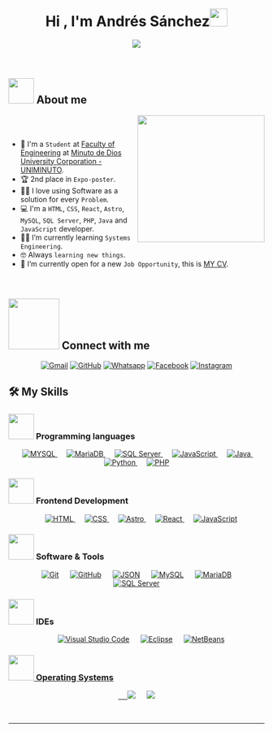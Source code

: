 <h1 align="center">Hi , I'm Andrés Sánchez<img src="https://media.giphy.com/media/hvRJCLFzcasrR4ia7z/giphy.gif" width="35"></h1>
<p align="center">
  <a href="https://github.com/DenverCoder1/readme-typing-svg"><img src="https://readme-typing-svg.herokuapp.com?font=Time+New+Roman&color=%23C8BE25&size=25&center=true&vCenter=true&width=600&height=100&lines=Systems+Engineer+Student;Estudiante+de+Ingeniería+de+Sistemas;Estudante+de+Engenharia+de+Sistemas;Passionate+About+Technology;2nd+place+in+Expo-poster;Always+learning+new+things"></a>
</p>

<br>


	
## <picture><img src = "https://github.com/7oSkaaa/7oSkaaa/blob/main/Images/about_me.gif?raw=true" width = 50px></picture> About me

<picture> <img align="right" src="https://github.com/7oSkaaa/7oSkaaa/blob/main/Images/Right_Side.gif?raw=true" width = 250px></picture>

<br><br>

- :school: I'm a `Student` at [Faculty of Engineering](https://www.uniminuto.edu/taxonomy/term/152) at [Minuto de Dios University Corporation - UNIMINUTO](https://www.uniminuto.edu).
- :trophy: 2nd place in `Expo-poster`.
- :technologist: I love using Software as a solution for every `Problem`.
- :computer: I'm a `HTML`, `CSS`, `React`, `Astro`, `MySQL`, `SQL Server`, `PHP`, `Java` and `JavaScript` developer.
- :student: I’m currently learning `Systems Engineering`.
- :nerd_face: Always `learning new things`.
- :thinking: I’m currently open for a new `Job Opportunity`, this is [MY CV](https://cv-andres.netlify.app/en/).
<br>

## <picture> <img src="https://github.com/7oSkaaa/7oSkaaa/blob/main/Images/Connect-with-me.gif?raw=true" width="100px"> </picture> Connect with me
<p align="center">
	<a href="mailto:afsarias2004@gmail.com" target="_blank"><img img src="https://img.shields.io/badge/Gmail-%23EA4335.svg?style=plastic&logo=gmail&logoColor=white" alt="Gmail"/></a>
	<a href="https://github.com/Sanchez042004" target="_blank"><img src="https://img.shields.io/badge/GitHub-%23181717.svg?style=plastic&logo=github&logoColor=white" alt="GitHub"/></a>
	<a href="https://wa.me/573012236454" target="_blank"><img src="https://img.shields.io/badge/WhatsApp-%2325D366.svg?style=plastic&logo=whatsapp&logoColor=white" alt="Whatsapp"/></a>
	<a href="https://www.facebook.com/sanchezandres04/" target="_blank"><img src="https://img.shields.io/badge/Facebook-%231877F2.svg?style=plastic&logo=facebook&logoColor=white" alt="Facebook"/></a>
	<a href="https://www.instagram.com/andrees_sanchezz04/" target="_blank"><img src="https://img.shields.io/badge/Instagram-E4405F?style=plastic&logo=instagram&logoColor=white" alt="Instagram"/></a>
</p>

## 🛠️ My Skills

### <picture> <img src = "https://github.com/7oSkaaa/7oSkaaa/blob/main/Images/Programming_Languages.gif?raw=true" width = 50px>  </picture> Programming languages

<p align="center">  
   &emsp;
  <a href="https://www.mysql.com" target="_blank"> 
    <img alt="MYSQL" src="https://img.shields.io/badge/MySQL-4479A1.svg?style=plastic&logo=mysql&logoColor=white">
  </a> 
  &emsp;
  <a href="https://mariadb.org/es/" target="_blank"> 
    <img alt="MariaDB" src="https://img.shields.io/badge/MariaDB-003545?style=plastic&logo=mariadb&logoColor=white">
  </a> 
  &emsp;
  <a href="#" target="_blank"> 
    <img alt="SQL Server" src="https://img.shields.io/badge/%20SQL%20Server-CC2927?style=plastic&logo=microsoft%20sql%20server&logoColor=white">
  </a> 
  &emsp;
  <a href="https://developer.mozilla.org/en-US/docs/Web/JavaScript" target="_blank"> 
     <img alt="JavaScript" src="https://img.shields.io/badge/JavaScript-%23323330.svg?style=plastic&logo=javascript&logoColor=%23F7DF1E">
   </a>
  &emsp;
  <a href="https://www.java.com" target="_blank"> 
    <img alt="Java" src="https://img.shields.io/badge/Java-ED8B00?style=plastic&logo=java&logoColor=white">
  </a>
  &emsp;
   <a href="https://www.python.org" target="_blank">
    <img alt="Python" src="https://img.shields.io/badge/Python%20-%2314354C.svg?style=plastic&logo=python&logoColor=white">
  </a>
   &emsp;
   <a href="https://www.php.net" target="_blank">
    <img alt="PHP" src="https://img.shields.io/badge/PHP-%23777BB4.svg?&style=plastic&logo=php&logoColor=white"/>
  </a>
</p>

### <picture> <img src = "https://github.com/7oSkaaa/7oSkaaa/blob/main/Images/Front_End.gif?raw=true" width = 50px>  </picture> Frontend Development
<p align="center"> 
  &emsp; 
  <a href="https://www.w3.org/html/" target="_blank"> 
   <img alt="HTML" src="https://img.shields.io/badge/HTML5%20-%23E34F26.svg?style=plastic&logo=html5&logoColor=white">
  </a>   
  &emsp;
  <a href="https://www.w3schools.com/css/" target="_blank">
    <img alt="CSS" src="https://img.shields.io/badge/CSS%20-%231572B6.svg?style=plastic&logo=css3&logoColor=white">
  </a> 
    &emsp;
  <a href="https://astro.build" target="_blank">
    <img alt="Astro" src="https://img.shields.io/badge/-Astro-4c00b0?style=plastic&logo=astro">
  </a>
  &emsp;
  <a href="https://react.dev" target="_blank">
     <img alt="React" src="https://img.shields.io/badge/React%20-%2320232a.svg?&style=plastic&logo=react&logoColor=%2361DAFB"/>
  </a>
  &emsp;
  <a href="https://developer.mozilla.org/en-US/docs/Web/JavaScript" target="_blank"> 
     <img alt="JavaScript" src="https://img.shields.io/badge/JavaScript-%23323330.svg?style=plastic&logo=javascript&logoColor=%23F7DF1E">
   </a>
  
</p>

 ### <picture> <img src = "https://github.com/7oSkaaa/7oSkaaa/blob/main/Images/Software_Tools.gif?raw=true" width = 50px>  </picture> Software & Tools
 
<p align="center">
  &emsp;
    <a href="https://git-scm.com" target="_blank"><img alt="Git" src="https://img.shields.io/badge/Git%20-%23F05033.svg?style=plastic&logo=git&logoColor=white"></a>
  &emsp;
    <a href="https://github.com" target="_blank"><img alt="GitHub" src="https://img.shields.io/badge/GitHub-%23181717.svg?style=plastic&logo=github&logoColor=white"></a>
  &emsp;
    <a href="https://json.com" target="_blank"><img alt="JSON" img src="https://img.shields.io/badge/JSON-%23000000.svg?style=plastic&logo=json&logoColor=white"></a>
  &emsp;
    <a href="https://www.mysql.com" target="_blank"><img alt="MySQL" src="https://img.shields.io/badge/MySQL-4479A1.svg?style=plastic&logo=mysql&logoColor=white"></a>
  &emsp;
    <a href="https://mariadb.org/es/" target="_blank"> <img alt="MariaDB" src="https://img.shields.io/badge/MariaDB-003545?style=plastic&logo=mariadb&logoColor=white"></a> 
  &emsp;
      <a href="#" target="_blank"><img alt="SQL Server" src="https://img.shields.io/badge/%20SQL%20Server-CC2927?style=plastic&logo=microsoft%20sql%20server&logoColor=white"></a> 
</p>

 ### <picture> <img src = "https://github.com/7oSkaaa/7oSkaaa/blob/main/Images/IDEs.gif?raw=true" width = 50px>  </picture> IDEs
 
<p align="center">
  &emsp;
    <a href="#"><img alt="Visual Studio Code" src="https://img.shields.io/badge/Visual%20Studio%20Code-0078d7.svg?style=plastic&logo=visual-studio-code&logoColor=white"></a>
  &emsp;
    <a href="#"><img alt="Eclipse" src="https://img.shields.io/badge/Eclipse%20-%232C2255.svg?&style=plastic&logo=eclipse%20ide&logoColor=white"/></a>
  &emsp;
    <a href="#"><img alt="NetBeans" src="https://img.shields.io/badge/NetBeans-1B6AC6.svg?style=plastic&logo=apache-netbeans-ide&logoColor=white"/>
</p>

 ### <picture> <img src = "https://github.com/7oSkaaa/7oSkaaa/blob/main/Images/OS.gif?raw=true" width = 50px>  </picture> Operating Systems
 
<p align="center">
  &emsp;
    <a href="#"><img src="https://img.shields.io/badge/Linux-FCC624?style=plastic&logo=linux&logoColor=black"></a>
  &emsp;
    <a href="#"><img src="https://img.shields.io/badge/Windows-0078D6?style=plastic&logo=windows&logoColor=white"></a>
</p>

<br> 

---
</div>
</details>

</br></br>

